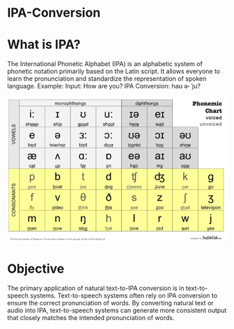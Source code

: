 # IPA-Conversion

# What is IPA?

The International Phonetic Alphabet (IPA) is an alphabetic system of phonetic notation primarily based on the Latin script. It allows everyone to learn the pronunciation and standardize the representation of spoken language. Example:
Input: How are you?
IPA Conversion: haʊ ə˞  ˈju?

![IPATable](IPATable.jpg)

# Objective
The primary application of natural text-to-IPA conversion is in text-to-speech systems. Text-to-speech systems often rely on IPA conversion to ensure the correct pronunciation of words. By converting natural text or audio into IPA, text-to-speech systems can generate more consistent output that closely matches the intended pronunciation of words.
